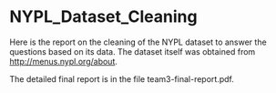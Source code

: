 # NYPL_Dataset_Cleaning
Here is the report on the cleaning of the NYPL dataset to answer the questions based on its data. The dataset itself was obtained from http://menus.nypl.org/about.

The detailed final report is in the file team3-final-report.pdf.
